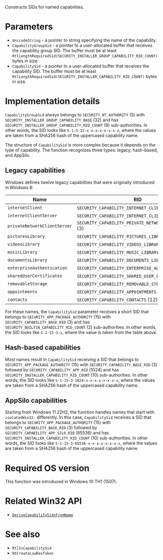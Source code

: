 Constructs SIDs for named capabilities.

# Parameters
 - `UnicodeString` - a pointer to string specifying the name of the capability.
 - `CapabilityGroupSid` - a pointer to a user-allocated buffer that receives the capability group SID. The buffer must be at least `RtlLengthRequiredSid(SECURITY_INSTALLER_GROUP_CAPABILITY_RID_COUNT)` bytes in size.
 - `CapabilitySid` - a pointer to a user-allocated buffer that receives the capability SID. The buffer must be at least `RtlLengthRequiredSid(SECURITY_INSTALLER_CAPABILITY_RID_COUNT)` bytes in size.

# Implementation details
`CapabilityGroupSid` always belongs to `SECURITY_NT_AUTHORITY` (5) with `SECURITY_INSTALLER_GROUP_CAPABILITY_BASE` (32) and has `SECURITY_INSTALLER_GROUP_CAPABILITY_RID_COUNT` (9) sub-authorities. In other words, the SID looks like `S-1-5-32-x-x-x-x-x-x-x-x`, where the values are taken from a SHA256 hash of the uppercased capability name.

The structure of `CapabilitySid` is more complex because it depends on the type of capability. The function recognizes three types: legacy, hash-based, and AppSilo.

## Legacy capabilities
Windows defines twelve legacy capabilities that were originally introduced in Windows 8:

Name                         | RID
---------------------------- | ---
`internetClient`             | `SECURITY_CAPABILITY_INTERNET_CLIENT` (1)
`internetClientServer`       | `SECURITY_CAPABILITY_INTERNET_CLIENT_SERVER` (2)
`privateNetworkClientServer` | `SECURITY_CAPABILITY_PRIVATE_NETWORK_CLIENT_SERVER` (3)
`picturesLibrary`            | `SECURITY_CAPABILITY_PICTURES_LIBRARY` (4)
`videosLibrary`              | `SECURITY_CAPABILITY_VIDEOS_LIBRARY` (5)
`musicLibrary`               | `SECURITY_CAPABILITY_MUSIC_LIBRARY` (6)
`documentsLibrary`           | `SECURITY_CAPABILITY_DOCUMENTS_LIBRARY` (7)
`enterpriseAuthentication`   | `SECURITY_CAPABILITY_ENTERPRISE_AUTHENTICATION` (8)
`sharedUserCertificates`     | `SECURITY_CAPABILITY_SHARED_USER_CERTIFICATES` (9)
`removableStorage`           | `SECURITY_CAPABILITY_REMOVABLE_STORAGE` (10)
`appointments`               | `SECURITY_CAPABILITY_APPOINTMENTS` (11)
`contacts`                   | `SECURITY_CAPABILITY_CONTACTS` (12)

For these names, the `CapabilitySid` parameter receives a short SID that belongs to `SECURITY_APP_PACKAGE_AUTHORITY` (15) with `SECURITY_CAPABILITY_BASE_RID` (3) and has `SECURITY_BUILTIN_CAPABILITY_RID_COUNT` (2) sub-authorities. In other words, the SID looks like `S-1-15-3-x`, where the value is taken from the table above.

## Hash-based capabilities
Most names result in `CapabilitySid` receiving a SID that belongs to `SECURITY_APP_PACKAGE_AUTHORITY` (15) with `SECURITY_CAPABILITY_BASE_RID` (3) followed by `SECURITY_CAPABILITY_APP_RID` (1024) and has `SECURITY_INSTALLER_CAPABILITY_RID_COUNT` (10) sub-authorities. In other words, the SID looks like `S-1-15-3-1024-x-x-x-x-x-x-x-x`, where the values are taken from a SHA256 hash of the uppercased capability name.

## AppSilo capabilities
Starting from Windows 11 22H2, the function handles names that start with `isolatedWin32-` differently. In this case, `CapabilitySid` receives a SID that belongs to `SECURITY_APP_PACKAGE_AUTHORITY` (15) with `SECURITY_CAPABILITY_BASE_RID` (3) followed by `SECURITY_CAPABILITY_APP_SILO_RID` (65536) and has `SECURITY_INSTALLER_CAPABILITY_RID_COUNT` (10) sub-authorities. In other words, the SID looks like `S-1-15-3-65536-x-x-x-x-x-x-x-x`, where the values are taken from a SHA256 hash of the uppercased capability name.

# Required OS version
This function was introduced in Windows 10 TH1 (1507).

# Related Win32 API
 - [`DeriveCapabilitySidsFromName`](https://learn.microsoft.com/en-us/windows/win32/api/securitybaseapi/nf-securitybaseapi-derivecapabilitysidsfromname)

# See also
 - `RtlIsCapabilitySid`
 - `NtCreateLowBoxToken`
